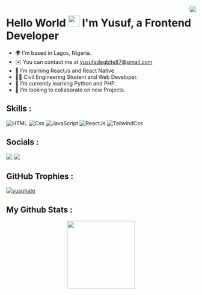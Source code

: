 <a href=null><img src="https://komarev.com/ghpvc/?username=yusufadegbite&color=dc143c" align=right></a>
# Hello World <a href=null><img src="https://raw.githubusercontent.com/MartinHeinz/MartinHeinz/master/wave.gif" width="30"></a> I'm Yusuf, a Frontend Developer
- 🌍 I'm based in Lagos, Nigeria.
- ✉️  You can contact me at [yusufadegbite87@gmail.com](mailto:yusufadegbite87@gmail.com)
- 👀 I’m learning ReactJs and React Native
- 👩‍💻 Civil Engineering Student and Web Developer.
- 🌱 I’m currently learning Python and PHP.
- 💞️ I’m looking to collaborate on new Projects.

## **Skills :**

<p align="left">
<img src="https://img.shields.io/badge/html5-%23E34F26.svg?style=for-the-badge&logo=html5&logoColor=white" alt="HTML" />
<img src="https://img.shields.io/badge/css3-%231572B6.svg?style=for-the-badge&logo=css3&logoColor=white" alt="Css" />
<img src="https://img.shields.io/badge/javascript-%23323330.svg?style=for-the-badge&logo=javascript&logoColor=%23F7DF1E" alt="JavaScript" />
<img src="https://img.shields.io/badge/react-%2320232a.svg?style=for-the-badge&logo=react&logoColor=%2361DAFB" alt="ReactJs"/>
<img src="https://img.shields.io/badge/tailwindcss-%2338B2AC.svg?style=for-the-badge&logo=tailwind-css&logoColor=white" alt="TailwindCss" />
</p>

## **Socials :**

<p align="left">
 <a href="https://www.linkedin.com/in/yusuf-adegbite-ab9180221" target="_blank" rel="noreferrer"><img src="https://img.shields.io/badge/linkedin-%230077B5.svg?style=for-the-badge&logo=linkedin&logoColor=white"/></a> 
 <a href="https://www.twitter.com/yusufadgbite" target="_blank" rel="noreferrer"><img src="https://img.shields.io/badge/Twitter-%231DA1F2.svg?style=for-the-badge&logo=Twitter&logoColor=white"/></a>
</p>

## **GitHub Trophies :**

<p align="centre">
<a href="https://github.com/yusufadegbite"><img src="https://github-profile-trophy.vercel.app/?username=yusufadegbite&rank=S,A,AA,AAA,SECRET,B,C&row=1&theme=flat&no-frame=true" alt="yusphate"/></a>
</p>

## **My Github Stats :**

<p align="center">
<img align="center" height="180em" src="https://github-readme-stats-eight-theta.vercel.app/api/top-langs/?username=yusufadegbite&layout=compact&langs_count=10&theme=dark"/>
</p>




